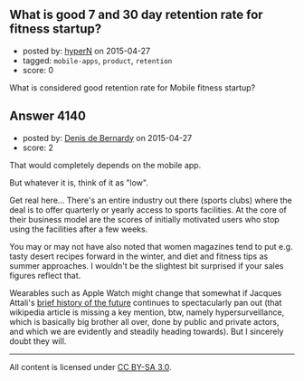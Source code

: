 ## What is good 7 and 30 day retention rate for fitness startup?

- posted by: [hyperN](https://stackexchange.com/users/1342945/hypern) on 2015-04-27
- tagged: `mobile-apps`, `product`, `retention`
- score: 0

What is considered good retention rate for Mobile fitness startup?


## Answer 4140

- posted by: [Denis de Bernardy](https://stackexchange.com/users/182468/denis-de-bernardy) on 2015-04-27
- score: 2

That would completely depends on the mobile app.

But whatever it is, think of it as "low".

Get real here... There's an entire industry out there (sports clubs) where the deal is to offer quarterly or yearly access to sports facilities. At the core of their business model are the scores of initially motivated users who stop using the facilities after a few weeks.

You may or may not have also noted that women magazines tend to put e.g. tasty desert recipes forward in the winter, and diet and fitness tips as summer approaches. I wouldn't be the slightest bit surprised if your sales figures reflect that.

Wearables such as Apple Watch might change that somewhat if Jacques Attali's [brief history of the future](http://en.wikipedia.org/wiki/A_Brief_History_of_the_Future) continues to spectacularly pan out (that wikipedia article is missing a key mention, btw, namely hypersurveillance, which is basically big brother all over, done by public and private actors, and which we are evidently and steadily heading towards). But I sincerely doubt they will.



---

All content is licensed under [CC BY-SA 3.0](https://creativecommons.org/licenses/by-sa/3.0/).
